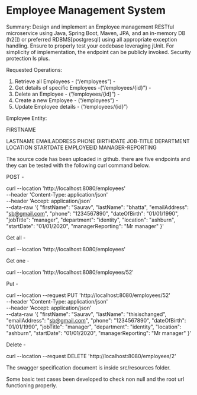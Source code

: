 
 Employee Management System
====================================================

Summary: Design and implement an Employee management RESTful microservice using Java, Spring Boot, Maven, JPA, and an in-memory DB (h2[]) or preferred RDBMS[postgresql] using all appropriate exception handling.  Ensure to properly test your codebase leveraging jUnit.  For simplicity of implementation, the endpoint can be publicly invoked.  Security protection Is plus.

Requested Operations: 
1. Retrieve all Employees - (“/employees”) - 
2. Get details of specific Employees -(“/employees/{id}”) - 
3. Delete an Employee - (“/employees/{id}”) - 
4. Create a new Employee - (“/employees”) - 
5. Update Employee details - (“/employees/{id}”) 


Employee Entity: 

FIRSTNAME 

LASTNAME 
EMAILADDRESS 
PHONE 
BIRTHDATE 
JOB-TITLE 
DEPARTMENT 
LOCATION 
STARTDATE 
EMPLOYEEID 
MANAGER-REPORTING 
 

The source code has been uploaded in github. there are five endpoints and they can be tested with the following curl command below.


POST - 

curl --location 'http://localhost:8080/employees' \
--header 'Content-Type: application/json' \
--header 'Accept: application/json' \
--data-raw '{
        "firstName": "Saurav",
        "lastName": "bhatta",
        "emailAddress": "sb@gmail.com",
        "phone": "1234567890",
        "dateOfBirth": "01/01/1990",
        "jobTitle": "manager",
        "department": "identity",
        "location": "ashburn",
        "startDate": "01/01/2020",
        "managerReporting": "Mr manager"
}'

Get all - 

curl --location 'http://localhost:8080/employees'

Get one - 

curl --location 'http://localhost:8080/employees/52'

Put - 

curl --location --request PUT 'http://localhost:8080/employees/52' \
--header 'Content-Type: application/json' \
--header 'Accept: application/json' \
--data-raw '{
        "firstName": "Saurav",
        "lastName": "thisischanged",
        "emailAddress": "sb@gmail.com",
        "phone": "1234567890",
        "dateOfBirth": "01/01/1990",
        "jobTitle": "manager",
        "department": "identity",
        "location": "ashburn",
        "startDate": "01/01/2020",
        "managerReporting": "Mr manager"
}'

Delete - 

curl --location --request DELETE 'http://localhost:8080/employees/2'

The swagger specification document is inside src/resources folder.

Some basic test cases been developed to check non null and the root url functioning properly. 
